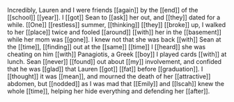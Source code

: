 Incredibly, Lauren and I were friends [[again]] by the [[end]] of the [[school]] [[year]]. I [[got]] Sean to [[ask]] her out, and [[they]] dated for a while. [[One]] [[restless]] summer, [[thinking]] [[they]] [[broke]] up, I walked to her [[place]] twice and fooled [[around]] [[with]] her in the [[basement]] while her mom was [[gone]]. I knew not that she was back [[with]] Sean at the [[time]], [[finding]] out at the [[same]] [[time]] I [[heard]] she was cheating on him [[with]] Panagiotis, a Greek [[boy]] I played cards [[with]] at lunch. Sean [[never]] [[found]] out about [[my]] involvement, and confided that he was [[glad]] that Lauren [[got]] [[fat]] before [[graduation]]. I [[thought]] it was [[mean]], and mourned the death of her [[attractive]] abdomen, but [[nodded]] as I was mad that [[Emily]] and [[Iscah]] knew the whole [[time]], helping her hide everything and defending her [[after]].  